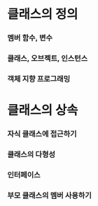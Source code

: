 # 클래스의 정의
### 멤버 함수, 변수
### 클래스, 오브젝트, 인스턴스
### 객체 지향 프로그래밍

# 클래스의 상속
### 자식 클래스에 접근하기
### 클래스의 다형성
### 인터페이스 
### 부모 클래스의 멤버 사용하기
